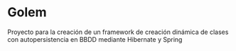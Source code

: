 Golem
=====

Proyecto para la creación de un framework de creación dinámica de clases con autopersistencia en BBDD mediante Hibernate y Spring